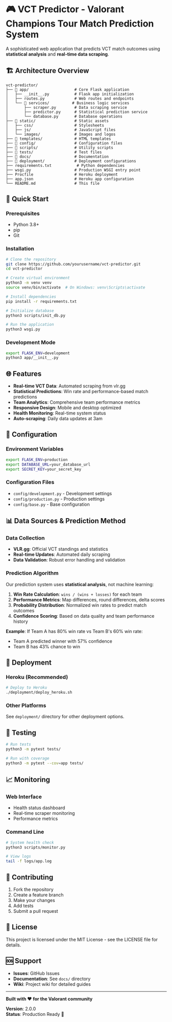 # 🎮 VCT Predictor - Valorant Champions Tour Match Prediction System

A sophisticated web application that predicts VCT match outcomes using **statistical analysis** and **real-time data scraping**.

## 🏗️ Architecture Overview

```
vct-predictor/
├── 📁 app/                    # Core Flask application
│   ├── __init__.py           # Flask app initialization
│   ├── routes.py             # Web routes and endpoints
│   └── 📁 services/          # Business logic services
│       ├── scraper.py        # Data scraping service
│       ├── predictor.py      # Statistical prediction service
│       └── database.py       # Database operations
├── 📁 static/                 # Static assets
│   ├── css/                  # Stylesheets
│   ├── js/                   # JavaScript files
│   └── images/               # Images and logos
├── 📁 templates/              # HTML templates
├── 📁 config/                 # Configuration files
├── 📁 scripts/                # Utility scripts
├── 📁 tests/                  # Test files
├── 📁 docs/                   # Documentation
├── 📁 deployment/             # Deployment configurations
├── requirements.txt           # Python dependencies
├── wsgi.py                   # Production WSGI entry point
├── Procfile                  # Heroku deployment
├── app.json                  # Heroku app configuration
└── README.md                 # This file
```

## 🚀 Quick Start

### Prerequisites
- Python 3.8+
- pip
- Git

### Installation
```bash
# Clone the repository
git clone https://github.com/yourusername/vct-predictor.git
cd vct-predictor

# Create virtual environment
python3 -m venv venv
source venv/bin/activate  # On Windows: venv\Scripts\activate

# Install dependencies
pip install -r requirements.txt

# Initialize database
python3 scripts/init_db.py

# Run the application
python3 wsgi.py
```

### Development Mode
```bash
export FLASK_ENV=development
python3 app/__init__.py
```

## 🌐 Features

- **Real-time VCT Data**: Automated scraping from vlr.gg
- **Statistical Predictions**: Win rate and performance-based match predictions
- **Team Analytics**: Comprehensive team performance metrics
- **Responsive Design**: Mobile and desktop optimized
- **Health Monitoring**: Real-time system status
- **Auto-scraping**: Daily data updates at 3am

## 🔧 Configuration

### Environment Variables
```bash
export FLASK_ENV=production
export DATABASE_URL=your_database_url
export SECRET_KEY=your_secret_key
```

### Configuration Files
- `config/development.py` - Development settings
- `config/production.py` - Production settings
- `config/base.py` - Base configuration

## 📊 Data Sources & Prediction Method

### **Data Collection**
- **VLR.gg**: Official VCT standings and statistics
- **Real-time Updates**: Automated daily scraping
- **Data Validation**: Robust error handling and validation

### **Prediction Algorithm**
Our prediction system uses **statistical analysis**, not machine learning:

1. **Win Rate Calculation**: `wins / (wins + losses)` for each team
2. **Performance Metrics**: Map differences, round differences, delta scores
3. **Probability Distribution**: Normalized win rates to predict match outcomes
4. **Confidence Scoring**: Based on data quality and team performance history

**Example**: If Team A has 80% win rate vs Team B's 60% win rate:
- Team A predicted winner with 57% confidence
- Team B has 43% chance to win

## 🚀 Deployment

### Heroku (Recommended)
```bash
# Deploy to Heroku
./deployment/deploy_heroku.sh
```

### Other Platforms
See `deployment/` directory for other deployment options.

## 🧪 Testing

```bash
# Run tests
python3 -m pytest tests/

# Run with coverage
python3 -m pytest --cov=app tests/
```

## 📈 Monitoring

### Web Interface
- Health status dashboard
- Real-time scraper monitoring
- Performance metrics

### Command Line
```bash
# System health check
python3 scripts/monitor.py

# View logs
tail -f logs/app.log
```

## 🤝 Contributing

1. Fork the repository
2. Create a feature branch
3. Make your changes
4. Add tests
5. Submit a pull request

## 📄 License

This project is licensed under the MIT License - see the LICENSE file for details.

## 🆘 Support

- **Issues**: GitHub Issues
- **Documentation**: See `docs/` directory
- **Wiki**: Project wiki for detailed guides

---

**Built with ❤️ for the Valorant community**

**Version**: 2.0.0  
**Status**: Production Ready 🚀
